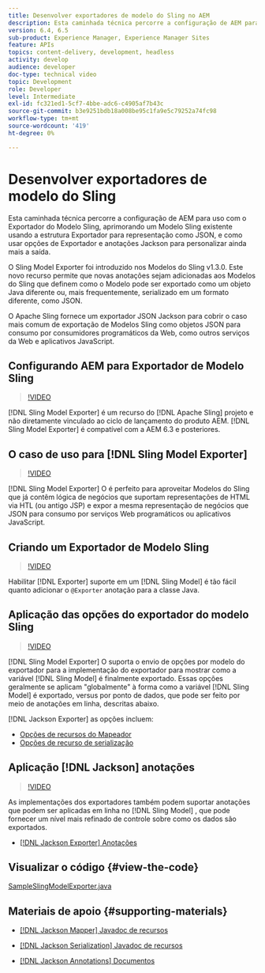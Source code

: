 ```yaml
---
title: Desenvolver exportadores de modelo do Sling no AEM
description: Esta caminhada técnica percorre a configuração de AEM para uso com o Exportador do Modelo Sling, aprimorando um Modelo Sling existente usando a estrutura Exportador para representação como JSON, e como usar opções de Exportador e anotações Jackson para personalizar ainda mais a saída.
version: 6.4, 6.5
sub-product: Experience Manager, Experience Manager Sites
feature: APIs
topics: content-delivery, development, headless
activity: develop
audience: developer
doc-type: technical video
topic: Development
role: Developer
level: Intermediate
exl-id: fc321ed1-5cf7-4bbe-adc6-c4905af7b43c
source-git-commit: b3e9251bdb18a008be95c1fa9e5c79252a74fc98
workflow-type: tm+mt
source-wordcount: '419'
ht-degree: 0%

---
```


# Desenvolver exportadores de modelo do Sling

Esta caminhada técnica percorre a configuração de AEM para uso com o Exportador do Modelo Sling, aprimorando um Modelo Sling existente usando a estrutura Exportador para representação como JSON, e como usar opções de Exportador e anotações Jackson para personalizar ainda mais a saída.

O Sling Model Exporter foi introduzido nos Modelos do Sling v1.3.0. Este novo recurso permite que novas anotações sejam adicionadas aos Modelos do Sling que definem como o Modelo pode ser exportado como um objeto Java diferente ou, mais frequentemente, serializado em um formato diferente, como JSON.

O Apache Sling fornece um exportador JSON Jackson para cobrir o caso mais comum de exportação de Modelos Sling como objetos JSON para consumo por consumidores programáticos da Web, como outros serviços da Web e aplicativos JavaScript.

## Configurando AEM para Exportador de Modelo Sling

>[!VIDEO](https://video.tv.adobe.com/v/16862?quality=12&learn=on)

[!DNL Sling Model Exporter] é um recurso do [!DNL Apache Sling] projeto e não diretamente vinculado ao ciclo de lançamento do produto AEM. [!DNL Sling Model Exporter] é compatível com a AEM 6.3 e posteriores.

## O caso de uso para [!DNL Sling Model Exporter]

>[!VIDEO](https://video.tv.adobe.com/v/16863?quality=12&learn=on)

[!DNL Sling Model Exporter] O é perfeito para aproveitar Modelos do Sling que já contêm lógica de negócios que suportam representações de HTML via HTL (ou antigo JSP) e expor a mesma representação de negócios que JSON para consumo por serviços Web programáticos ou aplicativos JavaScript.

## Criando um Exportador de Modelo Sling

>[!VIDEO](https://video.tv.adobe.com/v/16864?quality=12&learn=on)

Habilitar [!DNL Exporter] suporte em um [!DNL Sling Model] é tão fácil quanto adicionar o `@Exporter` anotação para a classe Java.

## Aplicação das opções do exportador do modelo Sling

>[!VIDEO](https://video.tv.adobe.com/v/16865?quality=12&learn=on)

[!DNL Sling Model Exporter] O suporta o envio de opções por modelo do exportador para a implementação do exportador para mostrar como a variável [!DNL Sling Model] é finalmente exportado. Essas opções geralmente se aplicam &quot;globalmente&quot; à forma como a variável [!DNL Sling Model] é exportado, versus por ponto de dados, que pode ser feito por meio de anotações em linha, descritas abaixo.

[!DNL Jackson Exporter] as opções incluem:

* [Opções de recursos do Mapeador](https://static.javadoc.io/com.fasterxml.jackson.core/jackson-databind/2.8.5/com/fasterxml/jackson/databind/MapperFeature.html)
* [Opções de recurso de serialização](https://static.javadoc.io/com.fasterxml.jackson.core/jackson-databind/2.8.5/com/fasterxml/jackson/databind/SerializationFeature.html)

## Aplicação [!DNL Jackson] anotações

>[!VIDEO](https://video.tv.adobe.com/v/16866?quality=12&learn=on)

As implementações dos exportadores também podem suportar anotações que podem ser aplicadas em linha no [!DNL Sling Model] , que pode fornecer um nível mais refinado de controle sobre como os dados são exportados.

* [[!DNL Jackson Exporter] Anotações](https://github.com/FasterXML/jackson-annotations/wiki/Jackson-Annotations)

## Visualizar o código {#view-the-code}

[SampleSlingModelExporter.java](https://github.com/Adobe-Consulting-Services/acs-aem-samples/blob/master/core/src/main/java/com/adobe/acs/samples/models/SampleSlingModelExporter.java)

## Materiais de apoio {#supporting-materials}

* [[!DNL Jackson Mapper] Javadoc de recursos](https://static.javadoc.io/com.fasterxml.jackson.core/jackson-databind/2.8.5/com/fasterxml/jackson/databind/MapperFeature.html)
* [[!DNL Jackson Serialization] Javadoc de recursos](https://static.javadoc.io/com.fasterxml.jackson.core/jackson-databind/2.8.5/com/fasterxml/jackson/databind/SerializationFeature.html)

* [[!DNL Jackson Annotations] Documentos](https://github.com/FasterXML/jackson-annotations/wiki/Jackson-Annotations)
